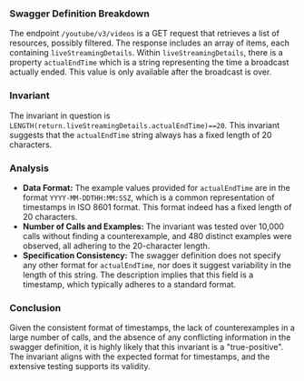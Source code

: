 ### Swagger Definition Breakdown

The endpoint `/youtube/v3/videos` is a GET request that retrieves a list of resources, possibly filtered. The response includes an array of items, each containing `liveStreamingDetails`. Within `liveStreamingDetails`, there is a property `actualEndTime` which is a string representing the time a broadcast actually ended. This value is only available after the broadcast is over.

### Invariant

The invariant in question is `LENGTH(return.liveStreamingDetails.actualEndTime)==20`. This invariant suggests that the `actualEndTime` string always has a fixed length of 20 characters.

### Analysis

- **Data Format:** The example values provided for `actualEndTime` are in the format `YYYY-MM-DDTHH:MM:SSZ`, which is a common representation of timestamps in ISO 8601 format. This format indeed has a fixed length of 20 characters.
- **Number of Calls and Examples:** The invariant was tested over 10,000 calls without finding a counterexample, and 480 distinct examples were observed, all adhering to the 20-character length.
- **Specification Consistency:** The swagger definition does not specify any other format for `actualEndTime`, nor does it suggest variability in the length of this string. The description implies that this field is a timestamp, which typically adheres to a standard format.

### Conclusion

Given the consistent format of timestamps, the lack of counterexamples in a large number of calls, and the absence of any conflicting information in the swagger definition, it is highly likely that this invariant is a "true-positive". The invariant aligns with the expected format for timestamps, and the extensive testing supports its validity.
